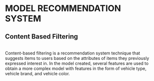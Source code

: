 # MODEL RECOMMENDATION SYSTEM
## Content Based Filtering
<br/>
Content-based filtering is a recommendation system technique that suggests items to users based on the attributes of items they previously expressed interest in. In the model created, several features are used to obtain a more complex model with features in the form of vehicle type, vehicle brand, and vehicle color.
